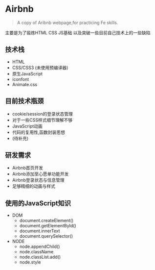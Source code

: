 # Airbnb
> A copy of Aribnb webpage,for practicing Fe skills.

主要是为了锻炼HTML CSS JS基础 以及突破一些目前自己技术上的一些缺陷
## 技术栈
+ HTML
+ CSS/CSS3 (未使用预编译器)
+ 原生JavaScript
+ iconfont
+ Animate.css

## 目前技术瓶颈
+ cookie/session的登录状态管理
+ 对于一些CSS样式细节理解不够
+ JavaScript动画
+ 代码的复用性,函数封装思想
+ (待补充)

## 研发需求
+ Airbnb首页开发
+ Airbnb添加至心愿单功能开发
+ Airbnb登录状态与信息管理
+ 足够精细的动画与样式

## 使用的JavaScript知识
+ DOM   
   + document.createElement()
   + document.getElementById()
   + document.innerText
   + document.querySelector()
+ NODE
   + node.appendChild()
   + node.className
   + node.classList.add()
   + node.style
